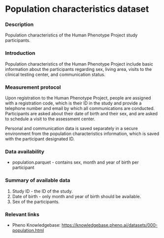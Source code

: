 # Population characteristics dataset  

### Description

Population characteristics of the Human Phenotype Project study participants.

### Introduction  

Population characteristics of the Human Phenotype Project include basic information about the participants regarding sex, living area, visits to the clinical testing center, and communication status.

### Measurement protocol 
<!-- long measurment protocol for the data browser -->
Upon registration to the Human Phenotype Project, people are assigned with a registration code, which is their ID in the study and provide a telephone number and email by which all communications are conducted. Participants are asked about their date of birth and their sex, and are asked to schedule a visit to the assessment center.

Personal and communication data is saved separately in a secure environment from the population characteristics information, which is saved with the participant designated ID.

### Data availability
 <!-- for the example notebooks -->
* population.parquet - contains sex, month and year of birth per participant

### Summary of available data 
<!-- for the data browser -->
1. Study ID - the ID of the study.
2. Date of birth - only month and year of birth should be available.
3. Sex of the participants.

### Relevant links

* Pheno Knowledgebase: https://knowledgebase.pheno.ai/datasets/000-population.html